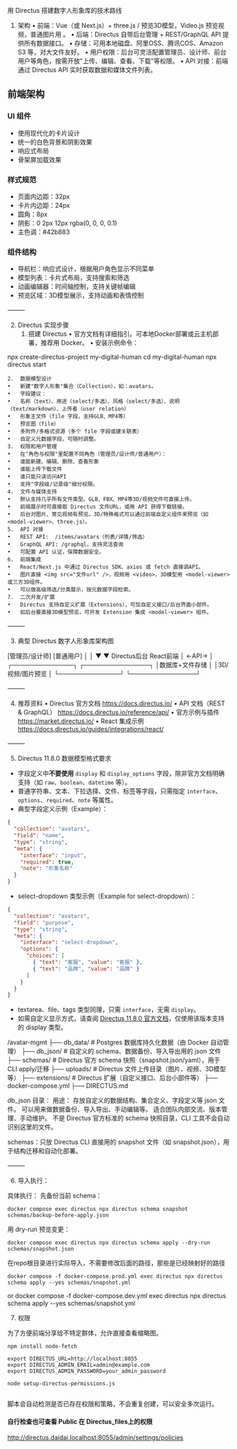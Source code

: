 用 Directus 搭建数字人形象库的技术路线

1. 架构
	•	前端：Vue（或 Next.js）+ three.js / <model-viewer> 预览3D模型，Video.js 预览视频，普通图片用 <img>。
	•	后端：Directus 自带后台管理 + REST/GraphQL API 提供所有数据接口。
	•	存储：可用本地磁盘、阿里OSS、腾讯COS、Amazon S3 等，对大文件友好。
	•	用户权限：后台可灵活配置管理员、设计师、前台用户等角色，按需开放"上传、编辑、查看、下载"等权限。
	•	API 对接：前端通过 Directus API 实时获取数据和媒体文件列表。

## 前端架构

### UI 组件
- 使用现代化的卡片设计
- 统一的白色背景和阴影效果
- 响应式布局
- 骨架屏加载效果

### 样式规范
- 页面内边距：32px
- 卡片内边距：24px
- 圆角：8px
- 阴影：0 2px 12px rgba(0, 0, 0, 0.1)
- 主色调：#42b883

### 组件结构
- 导航栏：响应式设计，根据用户角色显示不同菜单
- 模型列表：卡片式布局，支持搜索和筛选
- 动画编辑器：时间轴控制，支持关键帧编辑
- 预览区域：3D模型展示，支持动画和表情控制

⸻

2. Directus 实现步骤
	1.	搭建 Directus
	•	官方文档有详细指引。可本地Docker部署或云主机部署，推荐用 Docker。
	•	安装示例命令：

npx create-directus-project my-digital-human
cd my-digital-human
npx directus start


	2.	数据模型设计
	•	新建"数字人形象"集合（Collection），如：avatars。
	•	字段建议：
	•	名称（text）、用途（select/多选）、风格（select/多选）、说明（text/markdown）、上传者（user relation）
	•	形象主文件（file 字段，支持GLB、MP4等）
	•	预览图（file）
	•	多附件/多格式资源（多个 file 字段或建关联表）
	•	自定义元数据字段，可随时调整。
	3.	权限和用户管理
	•	在"角色与权限"里配置不同角色（管理员/设计师/普通用户）：
	•	谁能新建、编辑、删除、查看形象
	•	谁能上传下载文件
	•	谁只能只读访问API
	•	支持"字段级/记录级"细分权限。
	4.	文件与媒体支持
	•	默认支持几乎所有文件类型。GLB、FBX、MP4等3D/视频文件可直接上传。
	•	前端展示时可直接取 Directus 文件URL，或用 API 获得下载链接。
	•	后台对图片、常见视频有预览。3D/特殊格式可以通过前端自定义组件来预览（如 <model-viewer>、three.js）。
	5.	API 对接
	•	REST API:  /items/avatars（列表/详情/筛选）
	•	GraphQL API: /graphql，支持灵活查询
	•	可配置 API 认证，保障数据安全。
	6.	前端集成
	•	React/Next.js 中通过 Directus SDK、axios 或 fetch 直接调API。
	•	图片直接 <img src="文件url" />，视频用 <video>，3D模型用 <model-viewer> 或三方3D组件。
	•	可以做高级筛选/分类展示，按元数据字段检索。
	7.	二次开发/扩展
	•	Directus 支持自定义扩展（Extensions），可加自定义接口/后台界面小部件。
	•	如后台要直接3D模型预览，可开发 Extension 集成 <model-viewer> 组件。

⸻

3. 典型 Directus 数字人形象库架构图

[管理员/设计师]        [普通用户]
      │                    │
      ▼                    ▼
   Directus后台         React前端
      │         ←API→       │
 ┌──────────────┐          ┌───────────────┐
 │数据库+文件存储 │          │3D/视频/图片预览 │
 └──────────────┘          └───────────────┘


⸻

4. 推荐资料
	•	Directus 官方文档
https://docs.directus.io/
	•	API 文档（REST & GraphQL）
https://docs.directus.io/reference/api/
	•	官方示例与插件
https://market.directus.io/
	•	React 集成示例
https://docs.directus.io/guides/integrations/react/


⸻

5. Directus 11.8.0 数据模型格式要求  

- 字段定义中**不要使用** `display` 和 `display_options` 字段，除非官方文档明确支持（如 `raw`、`boolean`、`datetime` 等）。
- 普通字符串、文本、下拉选择、文件、标签等字段，只需指定 `interface`、`options`、`required`、`note` 等属性。
- 典型字段定义示例（Example）：

```json
{
  "collection": "avatars",
  "field": "name",
  "type": "string",
  "meta": {
    "interface": "input",
    "required": true,
    "note": "形象名称"
  }
}
```

- select-dropdown 类型示例（Example for select-dropdown）：

```json
{
  "collection": "avatars",
  "field": "purpose",
  "type": "string",
  "meta": {
    "interface": "select-dropdown",
    "options": {
      "choices": [
        { "text": "客服", "value": "客服" },
        { "text": "品牌", "value": "品牌" }
      ]
    }
  }
}
```

- textarea、file、tags 类型同理，只需 `interface`，无需 `display`。
- 如需自定义显示方式，请查阅 [Directus 11.8.0 官方文档](https://docs.directus.io/reference/displays/)，仅使用该版本支持的 display 类型。

/avatar-mgmt
  ├── db_data/         # Postgres 数据库持久化数据（由 Docker 自动管理）
  ├── db_json/         # 自定义的 schema、数据备份、导入导出用的 json 文件
  ├── schemas/         # Directus 官方 schema 快照（snapshot.json/yaml），用于 CLI apply/迁移
  ├── uploads/         # Directus 文件上传目录（图片、视频、3D模型等）
  ├── extensions/      # Directus 扩展（自定义接口、后台小部件等）
  ├── docker-compose.yml
  ├── DIRECTUS.md



db_json 目录：
	用途：
	存放自定义的数据结构、集合定义、字段定义等 json 文件。
	可以用来做数据备份、导入导出、手动编辑等。
	适合团队内部交流、版本管理、手动维护。
	不是 Directus 官方标准的 schema 快照目录，CLI 工具不会自动识别这里的文件。


schemas：只放 Directus CLI 直接用的 snapshot 文件（如 snapshot.json），用于结构迁移和自动化部署。


⸻

6. 导入执行：


具体执行：
先备份当前 schema：
```
docker compose exec directus npx directus schema snapshot schemas/backup-before-apply.json
```

用 dry-run 预览变更：
```
docker compose exec directus npx directus schema apply --dry-run schemas/snapshot.json
```
在repo根目录进行实际导入，不需要修改后面的路径，那些是已经映射好的路径
```
docker compose -f docker-compose.prod.yml exec directus npx directus schema apply --yes schemas/snapshot.yml 
```
or
docker compose -f docker-compose.dev.yml exec directus npx directus schema apply --yes schemas/snapshot.yml 

7. 权限

为了方便前端分享给不特定群体，允许直接查看缩略图。

```
npm install node-fetch

export DIRECTUS_URL=http://localhost:8055
export DIRECTUS_ADMIN_EMAIL=admin@example.com
export DIRECTUS_ADMIN_PASSWORD=your_admin_password

node setup-directus-permissions.js


```
脚本会自动检测是否已存在权限和策略，不会重复创建，可以安全多次运行。

#### 自行检查也可查看 Public 在 Directus_files上的权限
http://directus.daidai.localhost:8055/admin/settings/policies
